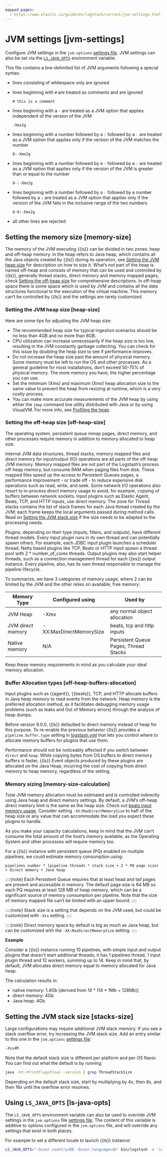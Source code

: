 ```yaml
---
mapped_pages:
  - https://www.elastic.co/guide/en/logstash/current/jvm-settings.html
---
```


# JVM settings [jvm-settings]

Configure JVM settings in the `jvm.options` [settings file](/reference/config-setting-files.md#settings-files). JVM settings can also be set via the [`LS_JAVA_OPTS`](#ls-java-opts) environment variable.

This file contains a line-delimited list of JVM arguments following a special syntax:

* lines consisting of whitespace only are ignored
* lines beginning with `#` are treated as comments and are ignored

    ```text
    # this is a comment
    ```

* lines beginning with a `-` are treated as a JVM option that applies independent of the version of the JVM

    ```text
    -Xmx2g
    ```

* lines beginning with a number followed by a `:` followed by a `-` are treated as a JVM option that applies only if the version of the JVM matches the number

    ```text
    8:-Xmx2g
    ```

* lines beginning with a number followed by a `-` followed by a `:` are treated as a JVM option that applies only if the version of the JVM is greater than or equal to the number

    ```text
    8-:-Xmx2g
    ```

* lines beginning with a number followed by a `-` followed by a number followed by a `:` are treated as a JVM option that applies only if the version of the JVM falls in the inclusive range of the two numbers

    ```text
    8-9:-Xmx2g
    ```

* all other lines are rejected

## Setting the memory size [memory-size]

The memory of the JVM executing {{ls}} can be divided in two zones: heap and off-heap memory. In the heap refers to Java heap, which contains all the Java objects created by {{ls}} during its operation, see [Setting the JVM heap size](#heap-size) for description on how to size it. What’s not part of the heap is named off-heap and consists of memory that can be used and controlled by {{ls}}, generally thread stacks, direct memory and memory mapped pages, check [Setting the off-heap size](#off-heap-size) for comprehensive descriptions. In off-heap space there is some space which is used by JVM and contains all the data structures functional to the execution of the virtual machine. This memory can’t be controlled by {{ls}} and the settings are rarely customized.

### Setting the JVM heap size [heap-size]

Here are some tips for adjusting the JVM heap size:

* The recommended heap size for typical ingestion scenarios should be no less than 4GB and no more than 8GB.
* CPU utilization can increase unnecessarily if the heap size is too low, resulting in the JVM constantly garbage collecting. You can check for this issue by doubling the heap size to see if performance improves.
* Do not increase the heap size past the amount of physical memory. Some memory must be left to run the OS and other processes.  As a general guideline for most installations, don’t exceed 50-75% of physical memory. The more memory you have, the higher percentage you can use.
* Set the minimum (Xms) and maximum (Xmx) heap allocation size to the same value to prevent the heap from resizing at runtime, which is a very costly process.
* You can make more accurate measurements of the JVM heap by using either the `jmap` command line utility distributed with Java or by using VisualVM. For more info, see [Profiling the heap](/reference/tuning-logstash.md#profiling-the-heap).


### Setting the off-heap size [off-heap-size]

The operating system, persistent queue mmap pages, direct memory, and other processes require memory in addition to memory allocated to heap size.

Internal JVM data structures, thread stacks, memory mapped files and direct memory for input/output (IO) operations are all parts of the off-heap JVM memory. Memory mapped files are not part of the Logstash’s process off-heap memory, but consume RAM when paging files from disk. These mapped files speed up the access to Persistent Queues pages, a performance improvement - or trade off - to reduce expensive disk operations such as read, write, and seek. Some network I/O operations also resort to in-process direct memory usage to avoid, for example, copying of buffers between network sockets. Input plugins such as Elastic Agent, Beats, TCP, and HTTP inputs, use direct memory. The zone for Thread stacks contains the list of stack frames for each Java thread created by the JVM; each frame keeps the local arguments passed during method calls. Read on [Setting the JVM stack size](#stacks-size) if the size needs to be adapted to the processing needs.

Plugins, depending on their type (inputs, filters, and outputs), have different thread models. Every input plugin runs in its own thread and can potentially spawn others. For example, each JDBC input plugin launches a scheduler thread. Netty based plugins like TCP, Beats or HTTP input spawn a thread pool with 2 * number_of_cores threads. Output plugins may also start helper threads, such as a connection management thread for each {{es}} output instance. Every pipeline, also, has its own thread responsible to manage the pipeline lifecycle.

To summarize, we have 3 categories of memory usage, where 2 can be limited by the JVM and the other relies on available, free memory:

| Memory Type | Configured using | Used by |
| --- | --- | --- |
| JVM Heap | -Xmx | any normal object allocation |
| JVM direct memory | -XX:MaxDirectMemorySize | beats, tcp and http inputs |
| Native memory | N/A | Persistent Queue Pages, Thread Stacks |

Keep these memory requirements in mind as you calculate your ideal memory allocation.


### Buffer Allocation types [off-heap-buffers-allocation]

Input plugins such as {{agent}}, {{beats}}, TCP, and HTTP allocate buffers in Java heap memory to read events from the network. Heap memory is the preferred allocation method, as it facilitates debugging memory usage problems (such as leaks and Out of Memory errors) through the analysis of heap dumps.

Before version 9.0.0, {{ls}} defaulted to direct memory instead of heap for this purpose. To re-enable the previous behavior {{ls}} provides a `pipeline.buffer.type` setting in [logstash.yml](/reference/logstash-settings-file.md) that lets you control where to allocate memory buffers for plugins that use them.

Performance should not be noticeably affected if you switch between `direct` and `heap`. While copying bytes from OS buffers to direct memory buffers is faster, {{ls}} Event objects produced by these plugins are allocated on the Java Heap, incurring the cost of copying from direct memory to heap memory, regardless of the setting.


### Memory sizing [memory-size-calculation]

Total JVM memory allocation must be estimated and is controlled indirectly using Java heap and direct memory settings. By default, a JVM’s off-heap direct memory limit is the same as the heap size. Check out [beats input memory usage](/reference/plugins-inputs-beats.md#plugins-inputs-beats-memory). Consider setting `-XX:MaxDirectMemorySize` to half of the heap size or any value that can accommodate the load you expect these plugins to handle.

As you make your capacity calculations, keep in mind that the JVM can’t consume the total amount of the host’s memory available, as the Operating System and other processes will require memory too.

For a {{ls}} instance with persistent queue (PQ) enabled on multiple pipelines, we could estimate memory consumption using:

```text
pipelines number * (pipeline threads * stack size + 2 * PQ page size) + direct memory + Java heap
```

::::{note}
Each Persistent Queue requires that at least head and tail pages are present and accessible in memory. The default page size is 64 MB so each PQ requires at least 128 MB of heap memory, which can be a significant source of memory consumption per pipeline. Note that the size of memory mapped file can’t be limited with an upper bound.
::::


::::{note}
Stack size is a setting that depends on the JVM used, but could be customized with `-Xss` setting.
::::


::::{note}
Direct memory space by default is big as much as Java heap, but can be customized with the `-XX:MaxDirectMemorySize` setting.
::::


**Example**

Consider a {{ls}} instance running 10 pipelines, with simple input and output plugins that doesn’t start additional threads, it has 1 pipelines thread, 1 input plugin thread and 12 workers, summing up to 14. Keep in mind that, by default, JVM allocates direct memory equal to memory allocated for Java heap.

The calculation results in:

* native memory: 1.4Gb  [derived from 10 * (14 * 1Mb + 128Mb)]
* direct memory: 4Gb
* Java heap: 4Gb



## Setting the JVM stack size [stacks-size]

Large configurations may require additional JVM stack memory. If you see a stack overflow error, try increasing the JVM stack size. Add an entry similar to this one in the `jvm.options` [settings file](/reference/config-setting-files.md#settings-files):

```sh
-Xss4M
```

Note that the default stack size is different per platform and per OS flavor. You can find out what the default is by running:

```sh
java -XX:+PrintFlagsFinal -version | grep ThreadStackSize
```

Depending on the default stack size, start by multiplying by 4x, then 8x, and then 16x until the overflow error resolves.


## Using `LS_JAVA_OPTS` [ls-java-opts]

The `LS_JAVA_OPTS` environment variable can also be used to override JVM settings in the `jvm.options` file [settings file](/reference/config-setting-files.md#settings-files). The content of this variable is additive to options configured in the `jvm.options` file, and will override any settings that exist in both places.

For example to set a different locale to launch {{ls}} instance:

```sh
LS_JAVA_OPTS="-Duser.country=DE -Duser.language=de" bin/logstash -e 'input { stdin { codec => json } }'
```
